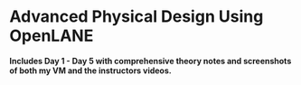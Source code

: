 # Advanced Physical Design Using OpenLANE

**Includes Day 1 - Day 5 with comprehensive theory notes and screenshots of both my VM and the instructors videos.**
